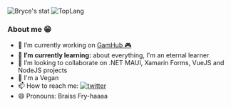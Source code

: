 
![Bryce's stat](https://github-readme-stats.vercel.app/api?username=bricefriha&show_icons=true&theme=dark)
![TopLang](https://github-readme-stats.vercel.app/api/top-langs/?username=bricefriha&theme=dark)

<!--
**bricefriha/bricefriha** is a ✨ _special_ ✨ repository because its `README.md` (this file) appears on your GitHub profile.

Here are some ideas to get you started:

- 🔭 I’m currently working on ...
- 🌱 I’m currently learning ...
- 👯 I’m looking to collaborate on ...
- 🤔 I’m looking for help with ...
- 💬 Ask me about ...
- 📫 How to reach me: ...
- 😄 Pronouns: ...
- ⚡ Fun fact: ...
-->

### About me 😁
- 🔭 I’m currently working on [GamHub 🎮](https://github.com/Gamhub-io/AresGaming)
- 📝 **I’m currently learning:** about everything, I'm an eternal learner 
- 👯 I’m looking to collaborate on .NET MAUI, Xamarin Forms, VueJS and NodeJS projects
- 🌱 I'm a Vegan 
- 📫 How to reach me: 
      [![twitter](https://img.shields.io/twitter/follow/BriceFriha?label=Follow%20on%20Twitter&style=social)](https://twitter.com/BriceFriha?ref_src=twsrc%5Etfw)
- 😄 Pronouns: Braiss Fry-haaaa

